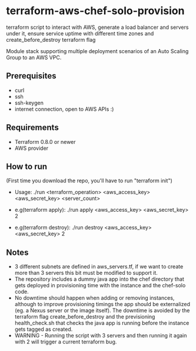 # terraform-aws-chef-solo-provision
terraform script to interact with AWS, generate a load balancer and servers under it, ensure service uptime with different time zones and create_before_destroy terraform flag

Module stack supporting multiple deployment scenarios of an Auto Scaling Group
to an AWS VPC.

## Prerequisites

* curl
* ssh
* ssh-keygen
* internet connection, open to AWS APIs :)

## Requirements

* Terraform 0.8.0 or newer
* AWS provider

## How to run

(First time you download the repo, you'll have to run "terraform init")

* Usage: ./run <terraform_operation> <aws_access_key> <aws_secret_key> <server_count>

* e.g(terraform apply):    ./run apply <aws_access_key> <aws_secret_key> 2
* e.g(terraform destroy):	./run destroy <aws_access_key> <aws_secret_key> 2


## Notes

* 3 different subnets are defined in aws_servers.tf, if we want to create more than 3 servers this bit must be modified to support it.
* The repository includes a dummy java app  into the chef directory that gets deployed in provisioning time with the instance and the chef-solo code.
* No downtime should happen when adding or removing instances, although to improve provisioning timings the app should be externalized (eg. a Nexus server or the image itself). The downtime is avoided by the terraform flag create_before_destroy and the previsioning health_check.sh that checks the java app is running before the instance gets tagged as created.
* WARNING - Running the script with 3 servers and then running it again with 2 will trigger a current terraform bug.


